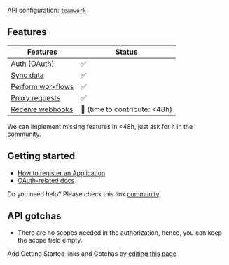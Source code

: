 API configuration: [`teamwork`](https://terapi.dev/providers.yaml)

## Features

| Features | Status |
| - | - |
| [Auth (OAuth)](/integrate/guides/authorize-an-api) | ✅ |
| [Sync data](/integrate/guides/sync-data-from-an-api) | ✅ |
| [Perform workflows](/integrate/guides/perform-workflows-with-an-api) | ✅ |
| [Proxy requests](/integrate/guides/proxy-requests-to-an-api) | ✅ |
| [Receive webhooks](/integrate/guides/receive-webhooks-from-an-api) | 🚫 (time to contribute: &lt;48h) |

We can implement missing features in &lt;48h, just ask for it in the [community](https://terapi.dev/slack).

## Getting started

-   [How to register an Application](https://developer.teamwork.com/guides/developer-portal)
-   [OAuth-related docs](https://developer.teamwork.com/guides/how-to-authenticate-via-app-login-flow)

Do you need help? Please check this link [community](https://terapi.dev/slack).

## API gotchas

-   There are no scopes needed in the authorization, hence, you can keep the scope field empty.

Add Getting Started links and Gotchas by [editing this page](https://github.com/terapihq/terapi/tree/master/docs-v2/integrations/all/teamwork.mdx)